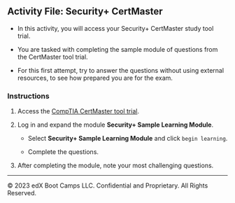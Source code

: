 ## Activity File: Security+ CertMaster

- In this activity, you will access your Security+ CertMaster study tool trial.

- You are tasked with completing the sample module of questions from the CertMaster tool trial.

- For this first attempt, try to answer the questions without using external resources, to see how prepared you are for the exam.

### Instructions

1. Access the [CompTIA CertMaster tool trial](https://www.comptia.org/training/certmaster-practice/trial-sign-up). 

2. Log in and expand the module **Security+ Sample Learning Module**. 

    - Select **Security+ Sample Learning Module** and click `begin learning`.

    - Complete the questions.

3. After completing the module, note your most challenging questions.

---

© 2023 edX Boot Camps LLC. Confidential and Proprietary. All Rights Reserved.

